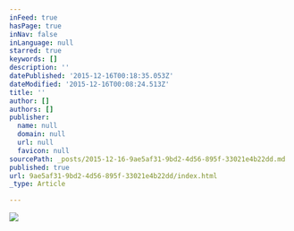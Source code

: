 ```yaml
---
inFeed: true
hasPage: true
inNav: false
inLanguage: null
starred: true
keywords: []
description: ''
datePublished: '2015-12-16T00:18:35.053Z'
dateModified: '2015-12-16T00:08:24.513Z'
title: ''
author: []
authors: []
publisher:
  name: null
  domain: null
  url: null
  favicon: null
sourcePath: _posts/2015-12-16-9ae5af31-9bd2-4d56-895f-33021e4b22dd.md
published: true
url: 9ae5af31-9bd2-4d56-895f-33021e4b22dd/index.html
_type: Article

---
```

![](https://the-grid-user-content.s3-us-west-2.amazonaws.com/b8c250c2-9392-46ac-95ae-1db1d4f8d8d1.png)